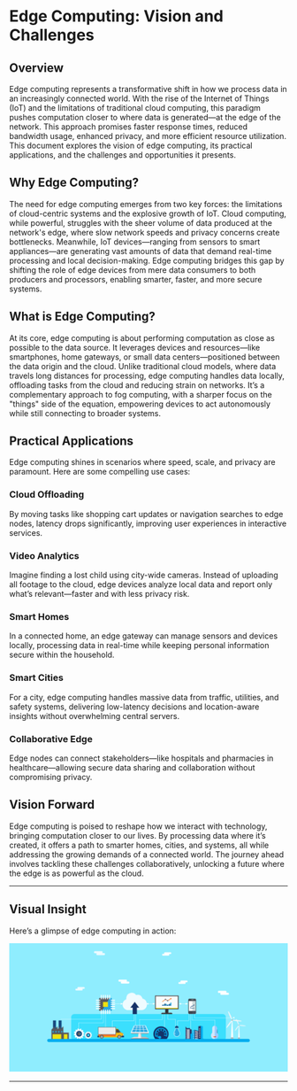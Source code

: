 # Edge Computing: Vision and Challenges

## Overview

Edge computing represents a transformative shift in how we process data in an increasingly connected world. With the rise of the Internet of Things (IoT) and the limitations of traditional cloud computing, this paradigm pushes computation closer to where data is generated—at the edge of the network. This approach promises faster response times, reduced bandwidth usage, enhanced privacy, and more efficient resource utilization. This document explores the vision of edge computing, its practical applications, and the challenges and opportunities it presents.

## Why Edge Computing?

The need for edge computing emerges from two key forces: the limitations of cloud-centric systems and the explosive growth of IoT. Cloud computing, while powerful, struggles with the sheer volume of data produced at the network's edge, where slow network speeds and privacy concerns create bottlenecks. Meanwhile, IoT devices—ranging from sensors to smart appliances—are generating vast amounts of data that demand real-time processing and local decision-making. Edge computing bridges this gap by shifting the role of edge devices from mere data consumers to both producers and processors, enabling smarter, faster, and more secure systems.

## What is Edge Computing?

At its core, edge computing is about performing computation as close as possible to the data source. It leverages devices and resources—like smartphones, home gateways, or small data centers—positioned between the data origin and the cloud. Unlike traditional cloud models, where data travels long distances for processing, edge computing handles data locally, offloading tasks from the cloud and reducing strain on networks. It’s a complementary approach to fog computing, with a sharper focus on the "things" side of the equation, empowering devices to act autonomously while still connecting to broader systems.

## Practical Applications

Edge computing shines in scenarios where speed, scale, and privacy are paramount. Here are some compelling use cases:

### Cloud Offloading
By moving tasks like shopping cart updates or navigation searches to edge nodes, latency drops significantly, improving user experiences in interactive services.
### Video Analytics
Imagine finding a lost child using city-wide cameras. Instead of uploading all footage to the cloud, edge devices analyze local data and report only what’s relevant—faster and with less privacy risk.
### Smart Homes
In a connected home, an edge gateway can manage sensors and devices locally, processing data in real-time while keeping personal information secure within the household.
### Smart Cities
For a city, edge computing handles massive data from traffic, utilities, and safety systems, delivering low-latency decisions and location-aware insights without overwhelming central servers.
### Collaborative Edge
Edge nodes can connect stakeholders—like hospitals and pharmacies in healthcare—allowing secure data sharing and collaboration without compromising privacy.

## Vision Forward

Edge computing is poised to reshape how we interact with technology, bringing computation closer to our lives. By processing data where it’s created, it offers a path to smarter homes, cities, and systems, all while addressing the growing demands of a connected world. The journey ahead involves tackling these challenges collaboratively, unlocking a future where the edge is as powerful as the cloud.

---

## Visual Insight

Here’s a glimpse of edge computing in action:

![Edge Computing in Action](img.gif)

---
